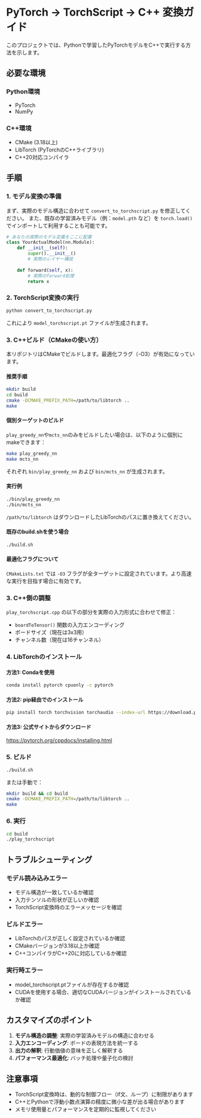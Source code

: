 # PyTorch → TorchScript → C++ 変換ガイド

このプロジェクトでは、Pythonで学習したPyTorchモデルをC++で実行する方法を示します。

## 必要な環境

### Python環境
- PyTorch
- NumPy

### C++環境
- CMake (3.18以上)
- LibTorch (PyTorchのC++ライブラリ)
- C++20対応コンパイラ

## 手順

### 1. モデル変換の準備


まず、実際のモデル構造に合わせて `convert_to_torchscript.py` を修正してください。
また、既存の学習済みモデル（例：`model.pth` など）を `torch.load()` でインポートして利用することも可能です。

```python
# あなたの実際のモデル定義をここに配置
class YourActualModel(nn.Module):
    def __init__(self):
        super().__init__()
        # 実際のレイヤー構成
    
    def forward(self, x):
        # 実際のforward処理
        return x
```

### 2. TorchScript変換の実行

```bash
python convert_to_torchscript.py
```

これにより `model_torchscript.pt` ファイルが生成されます。

### 3. C++ビルド（CMakeの使い方）

本リポジトリはCMakeでビルドします。最適化フラグ（-O3）が有効になっています。

#### 推奨手順

```bash
mkdir build
cd build
cmake -DCMAKE_PREFIX_PATH=/path/to/libtorch ..
make
```

#### 個別ターゲットのビルド

`play_greedy_nn`や`mcts_nn`のみをビルドしたい場合は、以下のように個別にmakeできます：

```bash
make play_greedy_nn
make mcts_nn
```

それぞれ `bin/play_greedy_nn` および `bin/mcts_nn` が生成されます。

#### 実行例

```bash
./bin/play_greedy_nn
./bin/mcts_nn
```

`/path/to/libtorch` はダウンロードしたLibTorchのパスに置き換えてください。

#### 既存のbuild.shを使う場合

```bash
./build.sh
```

#### 最適化フラグについて

`CMakeLists.txt` では `-O3` フラグが全ターゲットに設定されています。より高速な実行を目指す場合に有効です。

### 3. C++側の調整

`play_torchscript.cpp` の以下の部分を実際の入力形式に合わせて修正：

- `boardToTensor()` 関数の入力エンコーディング
- ボードサイズ（現在は3x3用）
- チャンネル数（現在は16チャンネル）

### 4. LibTorchのインストール

#### 方法1: Condaを使用
```bash
conda install pytorch cpuonly -c pytorch
```

#### 方法2: pip経由でのインストール
```bash
pip install torch torchvision torchaudio --index-url https://download.pytorch.org/whl/cpu
```

#### 方法3: 公式サイトからダウンロード
https://pytorch.org/cppdocs/installing.html

### 5. ビルド

```bash
./build.sh
```

または手動で：

```bash
mkdir build && cd build
cmake -DCMAKE_PREFIX_PATH=/path/to/libtorch ..
make
```

### 6. 実行

```bash
cd build
./play_torchscript
```

## トラブルシューティング

### モデル読み込みエラー
- モデル構造が一致しているか確認
- 入力テンソルの形状が正しいか確認
- TorchScript変換時のエラーメッセージを確認

### ビルドエラー
- LibTorchのパスが正しく設定されているか確認
- CMakeバージョンが3.18以上か確認
- C++コンパイラがC++20に対応しているか確認

### 実行時エラー
- model_torchscript.ptファイルが存在するか確認
- CUDAを使用する場合、適切なCUDAバージョンがインストールされているか確認

## カスタマイズのポイント

1. **モデル構造の調整**: 実際の学習済みモデルの構造に合わせる
2. **入力エンコーディング**: ボードの表現方法を統一する
3. **出力の解釈**: 行動価値の意味を正しく解釈する
4. **パフォーマンス最適化**: バッチ処理や量子化の検討

## 注意事項

- TorchScript変換時は、動的な制御フロー（if文、ループ）に制限があります
- C++とPythonで浮動小数点演算の精度に微小な差が出る場合があります
- メモリ使用量とパフォーマンスを定期的に監視してください
